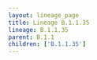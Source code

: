 ```yaml
---
layout: lineage_page
title: Lineage B.1.1.35
lineage: B.1.1.35
parent: B.1.1
children: ['B.1.1.35']
---
```

